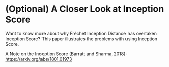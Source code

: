 # (Optional) A Closer Look at Inception Score

Want to know more about why Fréchet Inception Distance has overtaken Inception Score? This paper illustrates the problems with using Inception Score.

A Note on the Inception Score (Barratt and Sharma, 2018): https://arxiv.org/abs/1801.01973